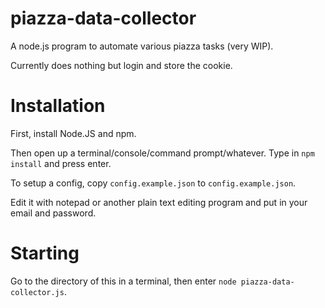 piazza-data-collector
=====================

A node.js program to automate various piazza tasks (very WIP).

Currently does nothing but login and store the cookie.

Installation
=====================

First, install Node.JS and npm.

Then open up a terminal/console/command prompt/whatever.
Type in `npm install` and press enter.

To setup a config, copy `config.example.json` to `config.example.json`.

Edit it with notepad or another plain text editing program and put in your email and password.

Starting
=====================

Go to the directory of this in a terminal, then enter `node piazza-data-collector.js`.
